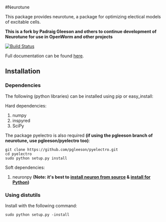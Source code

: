 #Neurotune

This package provides neurotune, a package for optimizing electical models of excitable cells.

**This is a fork by Padraig Gleeson and others to continue development of Neurotune for use in OpenWorm and other projects**

[![Build Status](https://travis-ci.org/pgleeson/neurotune.svg?branch=master)](https://travis-ci.org/pgleeson/neurotune)

Full documentation can be found [here](http://optimal-neuron.readthedocs.org/en/latest/).

## Installation

### Dependencies
The following (python libraries) can be installed using pip or easy_install:

Hard dependencies:
  1. numpy
  2. inspyred
  3. SciPy
  
The package pyelectro is also required **(if using the pgleeson branch of neurotune, use pgleeson/pyelectro too)**:

    git clone https://github.com/pgleeson/pyelectro.git
    cd pyelectro
    sudo python setup.py install


Soft dependencies:
  1. neuronpy       **(Note: it's best to [install neuron from source](http://www.neuron.yale.edu/neuron/download/compile_linux) 
& [install for Python](http://www.neuron.yale.edu/neuron/static/new_doc/programming/python.html))**

### Using distutils

Install with the following command:

```
sudo python setup.py -install
```
